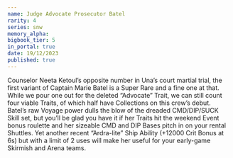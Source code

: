 ```yaml
---
name: Judge Advocate Prosecutor Batel
rarity: 4
series: snw
memory_alpha:
bigbook_tier: 5
in_portal: true
date: 19/12/2023
published: true
---
```


Counselor Neeta Ketoul’s opposite number in Una’s court martial trial, the first variant of Captain Marie Batel is a Super Rare and a fine one at that. While we pour one out for the deleted “Advocate” Trait, we can still count four viable Traits, of which half have Collections on this crew’s debut. Batel’s raw Voyage power dulls the blow of the dreaded CMD/DIP/SUCK Skill set, but you’ll be glad you have it if her Traits hit the weekend Event bonus roulette and her sizeable CMD and DIP Bases pitch in on your rental Shuttles. Yet another recent “Ardra-lite” Ship Ability (+12000 Crit Bonus at 6s) but with a limit of 2 uses will make her useful for your early-game Skirmish and Arena teams.
